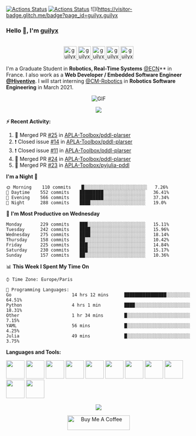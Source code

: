 [![Actions Status](https://github.com/guilyx/guilyx/workflows/wakatime-stats/badge.svg)](https://github.com/guilyx/guilyx/actions)
[![Actions Status](https://github.com/guilyx/guilyx/workflows/update-gh-activity/badge.svg)](https://github.com/guilyx/guilyx/actions)
![](https://visitor-badge.glitch.me/badge?page_id=guilyx.guilyx

### Hello 👋, I'm [guilyx](https://guilyx.github.io) 

<p align="center">
<br/>
<a href="https://twitter.com/spida_rwin">
  <img alt="guilyx | Twitter" width="35px" src="https://image.flaticon.com/icons/svg/2111/2111703.svg" />
</a>
<a href="https://www.linkedin.com/in/erwinlejeune-lkn">
  <img alt="guilyx's LinkdeIN" width="35px" src="https://image.flaticon.com/icons/svg/2111/2111465.svg" />
</a>
<a href="https://www.facebook.com/erwin.lejeune">
  <img alt="guilyx's Facebook" width="35px" src="https://image.flaticon.com/icons/svg/2111/2111342.svg" />
</a>
<a href="https://www.instagram.com/spid_erwin">
  <img alt="guilyx's Instagram" width="35px" src="https://image.flaticon.com/icons/svg/2111/2111421.svg" />
</a>
<a href="https://open.spotify.com/user/11147618695?si=zZFn6uAGRLyoU02lsG50GA">
  <img alt="guilyx's Spotify" width="35px" src="https://image.flaticon.com/icons/svg/2111/2111627.svg" />
</a>
</p>

I'm a Graduate Student in **Robotics, Real-Time Systems** [@ECN](https://www.ec-nantes.fr)** in France. I also work as a **Web Developer / Embedded Software Engineer [@Hiventive](https://www.hiventive.com)**. I will start interning [@CM-Robotics](https://cm-robotics.com) in **Robotics Software Engineering** in March 2021.

<p align="center">
<img align="center" alt="GIF" src="https://media1.tenor.com/images/1c6140897565e34a4e98f618e220dc0d/tenor.gif?itemid=9358372" />
</p>

<p align="center">
  <img alig src="https://github-profile-trophy.vercel.app/?username=guilyx&column=6&rank=SSS,SS,S,AAA,AA,A,B,C" />
</p>


**:zap: Recent Activity:**

<!--START_SECTION:activity-->
1. 🎉 Merged PR [#25](https://github.com/APLA-Toolbox/pddl-plarser/pull/25) in [APLA-Toolbox/pddl-plarser](https://github.com/APLA-Toolbox/pddl-plarser)
2. ❗️ Closed issue [#14](https://github.com/APLA-Toolbox/pddl-plarser/issues/14) in [APLA-Toolbox/pddl-plarser](https://github.com/APLA-Toolbox/pddl-plarser)
3. ❗️ Closed issue [#11](https://github.com/APLA-Toolbox/pddl-plarser/issues/11) in [APLA-Toolbox/pddl-plarser](https://github.com/APLA-Toolbox/pddl-plarser)
4. 🎉 Merged PR [#24](https://github.com/APLA-Toolbox/pddl-plarser/pull/24) in [APLA-Toolbox/pddl-plarser](https://github.com/APLA-Toolbox/pddl-plarser)
5. 🎉 Merged PR [#23](https://github.com/APLA-Toolbox/pyjulia-pddl/pull/23) in [APLA-Toolbox/pyjulia-pddl](https://github.com/APLA-Toolbox/pyjulia-pddl)
<!--END_SECTION:activity-->

<!--START_SECTION:waka-->

**I'm a Night 🦉** 

```text
🌞 Morning    110 commits    █░░░░░░░░░░░░░░░░░░░░░░░░   7.26% 
🌆 Daytime    552 commits    █████████░░░░░░░░░░░░░░░░   36.41% 
🌃 Evening    566 commits    █████████░░░░░░░░░░░░░░░░   37.34% 
🌙 Night      288 commits    ████░░░░░░░░░░░░░░░░░░░░░   19.0%

```
📅 **I'm Most Productive on Wednesday** 

```text
Monday       229 commits    ███░░░░░░░░░░░░░░░░░░░░░░   15.11% 
Tuesday      242 commits    ████░░░░░░░░░░░░░░░░░░░░░   15.96% 
Wednesday    275 commits    ████░░░░░░░░░░░░░░░░░░░░░   18.14% 
Thursday     158 commits    ██░░░░░░░░░░░░░░░░░░░░░░░   10.42% 
Friday       225 commits    ███░░░░░░░░░░░░░░░░░░░░░░   14.84% 
Saturday     230 commits    ███░░░░░░░░░░░░░░░░░░░░░░   15.17% 
Sunday       157 commits    ██░░░░░░░░░░░░░░░░░░░░░░░   10.36%

```


📊 **This Week I Spent My Time On** 

```text
⌚︎ Time Zone: Europe/Paris

💬 Programming Languages: 
Go                       14 hrs 12 mins      ████████████████░░░░░░░░░   64.51% 
Python                   4 hrs 1 min         ████░░░░░░░░░░░░░░░░░░░░░   18.31% 
Other                    1 hr 34 mins        █░░░░░░░░░░░░░░░░░░░░░░░░   7.15% 
YAML                     56 mins             █░░░░░░░░░░░░░░░░░░░░░░░░   4.25% 
Julia                    49 mins             █░░░░░░░░░░░░░░░░░░░░░░░░   3.75%

```


<!--END_SECTION:waka-->

**Languages and Tools:**  

<code><img height="50" src="https://image.flaticon.com/icons/svg/2861/2861557.svg"></code>
<code><img height="50" src="https://image.flaticon.com/icons/svg/3190/3190604.svg"></code>
<code><img height="50" src="https://image.flaticon.com/icons/svg/2942/2942156.svg"></code>
<code><img height="50" src="https://img.icons8.com/color/48/000000/golang.png"></code>
<code><img height="50" src="https://image.flaticon.com/icons/svg/1628/1628182.svg"></code>
<code><img height="50" src="https://image.flaticon.com/icons/png/512/2085/2085061.png"></code>
<code><img height="50" src="https://image.flaticon.com/icons/svg/2535/2535543.svg"></code>
<code><img height="50" src="https://cdn.icon-icons.com/icons2/1508/PNG/512/matlab_104289.png"></code>
<code><img height="50" src="https://image.flaticon.com/icons/svg/2721/2721297.svg"></code>
<code><img height="50" src="https://image.flaticon.com/icons/svg/752/752605.svg"></code>
<code><img height="50" src="https://image.flaticon.com/icons/svg/1680/1680899.svg"></code>

<p align="center">
<img align="center" src="https://github-readme-stats.vercel.app/api?username=guilyx&show_icons=true&hide_border=true">
</p>

<p align="center">
<a href="https://www.buymeacoffee.com/dq01aOE" target="_blank"><img src="https://cdn.buymeacoffee.com/buttons/default-red.png" alt="Buy Me A Coffee" height="40" width="170" ></a>
</p>
